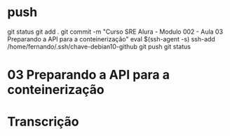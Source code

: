 


# ##############################################################################################################################################################
# ##############################################################################################################################################################
# ##############################################################################################################################################################
# ##############################################################################################################################################################
# push

git status
git add .
git commit -m "Curso SRE Alura - Modulo 002 - Aula 03 Preparando a API para a conteinerização"
eval $(ssh-agent -s)
ssh-add /home/fernando/.ssh/chave-debian10-github
git push
git status




# ##############################################################################################################################################################
# ##############################################################################################################################################################
# ##############################################################################################################################################################
# ##############################################################################################################################################################
# 03 Preparando a API para a conteinerização


# ##############################################################################################################################################################
# ##############################################################################################################################################################
# ##############################################################################################################################################################
# ##############################################################################################################################################################
# Transcrição 